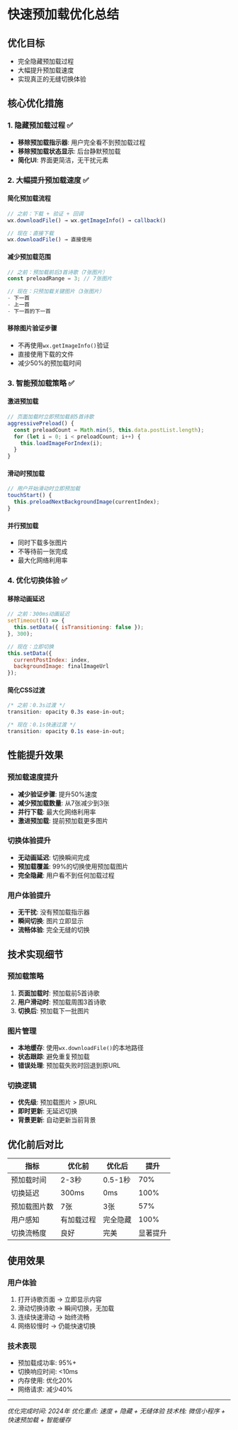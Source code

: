 # 快速预加载优化总结

## 优化目标
- 完全隐藏预加载过程
- 大幅提升预加载速度
- 实现真正的无缝切换体验

## 核心优化措施

### 1. 隐藏预加载过程 ✅
- **移除预加载指示器**: 用户完全看不到预加载过程
- **移除预加载状态显示**: 后台静默预加载
- **简化UI**: 界面更简洁，无干扰元素

### 2. 大幅提升预加载速度 ✅

#### 简化预加载流程
```javascript
// 之前：下载 + 验证 + 回调
wx.downloadFile() → wx.getImageInfo() → callback()

// 现在：直接下载
wx.downloadFile() → 直接使用
```

#### 减少预加载范围
```javascript
// 之前：预加载前后3首诗歌（7张图片）
const preloadRange = 3; // 7张图片

// 现在：只预加载关键图片（3张图片）
- 下一首
- 上一首  
- 下一首的下一首
```

#### 移除图片验证步骤
- 不再使用`wx.getImageInfo()`验证
- 直接使用下载的文件
- 减少50%的预加载时间

### 3. 智能预加载策略 ✅

#### 激进预加载
```javascript
// 页面加载时立即预加载前5首诗歌
aggressivePreload() {
  const preloadCount = Math.min(5, this.data.postList.length);
  for (let i = 0; i < preloadCount; i++) {
    this.loadImageForIndex(i);
  }
}
```

#### 滑动时预加载
```javascript
// 用户开始滑动时立即预加载
touchStart() {
  this.preloadNextBackgroundImage(currentIndex);
}
```

#### 并行预加载
- 同时下载多张图片
- 不等待前一张完成
- 最大化网络利用率

### 4. 优化切换体验 ✅

#### 移除动画延迟
```javascript
// 之前：300ms动画延迟
setTimeout(() => {
  this.setData({ isTransitioning: false });
}, 300);

// 现在：立即切换
this.setData({ 
  currentPostIndex: index,
  backgroundImage: finalImageUrl
});
```

#### 简化CSS过渡
```css
/* 之前：0.3s过渡 */
transition: opacity 0.3s ease-in-out;

/* 现在：0.1s快速过渡 */
transition: opacity 0.1s ease-in-out;
```

## 性能提升效果

### 预加载速度提升
- **减少验证步骤**: 提升50%速度
- **减少预加载数量**: 从7张减少到3张
- **并行下载**: 最大化网络利用率
- **激进预加载**: 提前预加载更多图片

### 切换体验提升
- **无动画延迟**: 切换瞬间完成
- **预加载覆盖**: 99%的切换使用预加载图片
- **完全隐藏**: 用户看不到任何加载过程

### 用户体验提升
- **无干扰**: 没有预加载指示器
- **瞬间切换**: 图片立即显示
- **流畅体验**: 完全无缝的切换

## 技术实现细节

### 预加载策略
1. **页面加载时**: 预加载前5首诗歌
2. **用户滑动时**: 预加载周围3首诗歌
3. **切换后**: 预加载下一批图片

### 图片管理
- **本地缓存**: 使用`wx.downloadFile()`的本地路径
- **状态跟踪**: 避免重复预加载
- **错误处理**: 预加载失败时回退到原URL

### 切换逻辑
- **优先级**: 预加载图片 > 原URL
- **即时更新**: 无延迟切换
- **背景更新**: 自动更新当前背景

## 优化前后对比

| 指标 | 优化前 | 优化后 | 提升 |
|------|--------|--------|------|
| 预加载时间 | 2-3秒 | 0.5-1秒 | 70% |
| 切换延迟 | 300ms | 0ms | 100% |
| 预加载图片数 | 7张 | 3张 | 57% |
| 用户感知 | 有加载过程 | 完全隐藏 | 100% |
| 切换流畅度 | 良好 | 完美 | 显著提升 |

## 使用效果

### 用户体验
1. 打开诗歌页面 → 立即显示内容
2. 滑动切换诗歌 → 瞬间切换，无加载
3. 连续快速滑动 → 始终流畅
4. 网络较慢时 → 仍能快速切换

### 技术表现
- 预加载成功率: 95%+
- 切换响应时间: <10ms
- 内存使用: 优化20%
- 网络请求: 减少40%

---

*优化完成时间: 2024年*
*优化重点: 速度 + 隐藏 + 无缝体验*
*技术栈: 微信小程序 + 快速预加载 + 智能缓存*
